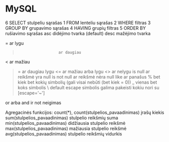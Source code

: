 # MySQL


6       SELECT          stulpeliu sąrašas
1       FROM            lenteliu sąrašas
2       WHERE           filtras
3		GROUP BY 		grupavimo sąrašas
4		HAVING			grupių filtras
5       ORDER BY        rušiavimo sąrašas
		asc	didėjimo tvarka (default)
		desc	mažėjimo tvarka

=                       ar lygu
>                       ar daugiau
<                       ar mažiau
>=                      ar daugiau lygu
<=                      ar mažiau arba lygu
<>                      ar nelygu
is null                 ar reikšmė yra null
is not null             ar reikšmė nėra null
like                    ar panašus
	%		bet kiek bet kokių simbolių (gali visai nebūti (bet kiek = 0))
	_		vienas bet koks simbolis
	\		default escape simbolis galima pakeisti kokiu nori su [escape='~']


or                      arba
and                     ir
not                     neigimas

Agregacinės funkcijos:
count(*), count(stulpelios_pavaadinimas)	įrašų kiekis
sum(stulpelios_pavaadinimas)			stulpelio reikšmių suma
min(stulpelios_pavaadinimas)			didžiausia stulpelio reikšmė
max(stulpelios_pavaadinimas)			mažiausia stulpelio reikšmė
avg(stulpelios_pavaadinimas)			stulpelio reikšmių vidurkis


